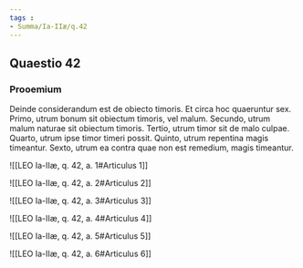 ```yaml
---
tags : 
- Summa/Ia-IIæ/q.42
---
```


## Quaestio 42

### Prooemium

Deinde considerandum est de obiecto timoris. Et circa hoc quaeruntur sex. Primo, utrum bonum sit obiectum timoris, vel malum. Secundo, utrum malum naturae sit obiectum timoris. Tertio, utrum timor sit de malo culpae. Quarto, utrum ipse timor timeri possit. Quinto, utrum repentina magis timeantur. Sexto, utrum ea contra quae non est remedium, magis timeantur.

![[LEO Ia-IIæ, q. 42, a. 1#Articulus 1]]

![[LEO Ia-IIæ, q. 42, a. 2#Articulus 2]]

![[LEO Ia-IIæ, q. 42, a. 3#Articulus 3]]

![[LEO Ia-IIæ, q. 42, a. 4#Articulus 4]]

![[LEO Ia-IIæ, q. 42, a. 5#Articulus 5]]

![[LEO Ia-IIæ, q. 42, a. 6#Articulus 6]]

